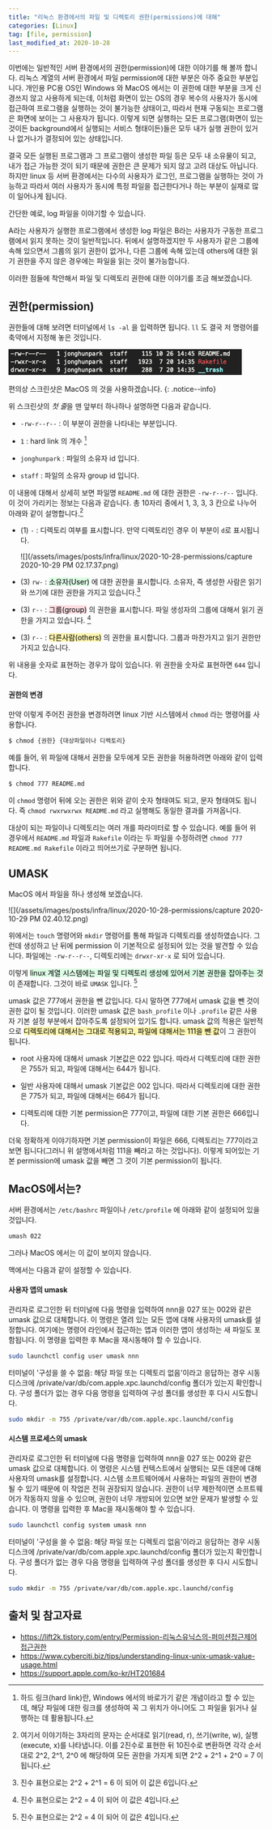 ```yaml
---
title: "리눅스 환경에서의 파일 및 디렉토리 권한(permissions)에 대해"
categories: [Linux]
tag: [file, permission]
last_modified_at: 2020-10-28
---
```

이번에는 일반적인 서버 환경에서의 권한(permission)에 대한 이야기를 해 볼까 합니다. 리눅스 계열의 서버 환경에서 파일 permission에 대한 부분은 아주 중요한 부분입니다. 개인용 PC용 OS인 Windows 와 MacOS 에서는 이 권한에 대한 부분을 크게 신경쓰지 않고 사용하게 되는데, 이처럼 화면이 있는 OS의 경우 복수의 사용자가 동시에 접근하여 프로그램을 실행하는 것이 불가능한 상태이고, 따라서 현재 구동되는 프로그램은 화면에 보이는 그 사용자가 됩니다. 이렇게 되면 실행하는 모든 프로그램(화면이 있는 것이든 background에서 실행되는 서비스 형태이든)들은 모두 내가 실행 권한이 있거나 없거나가 결정되어 있는 상태입니다. 

결국 모든 실행된 프로그램과 그 프로그램이 생성한 파일 등은 모두 내 소유물이 되고, 내가 접근 가능한 것이 되기 때문에 권한은 큰 문제가 되지 않고 고려 대상도 아닙니다. 하지만 linux 등 서버 환경에서는 다수의 사용자가 로그인, 프로그램을 실행하는 것이 가능하고 따라서 여러 사용자가 동시에 특정 파일을 접근한다거나 하는 부분이 실재로 많이 일어나게 됩니다.

간단한 예로, log 파일을 이야기할 수 있습니다. 

A라는 사용자가 실행한 프로그램에서 생성한 log 파일은 B라는 사용자가 구동한 프로그램에서 읽지 못하는 것이 일반적입니다. 뒤에서 설명하겠지만 두 사용자가 같은 그룹에 속해 있으면서 그룹의 읽기 권한이 없거나, 다른 그룹에 속해 있는데 others에 대한 읽기 권한을 주지 않은 경우에는 파일을 읽는 것이 불가능합니다. 

이러한 점들에 착안해서 파일 및 디렉토리 권한에 대한 이야기를 조금 해보겠습니다.

## 권한(permission)

권한들에 대해 보려면 터미널에서 `ls -al` 을 입력하면 됩니다. `ll` 도 결국 저 명령어를 축약에서 지정해 놓은 것입니다. 

![](/assets/images/posts/infra/linux/2020-10-28-permissions/capture%202020-10-28%20PM%2006.47.29.png)

편의상 스크린샷은 MacOS 의 것을 사용하겠습니다. 
{: .notice--info}

위 스크린샷의 *첫 줄*을 맨 앞부터 하나하나 설명하면 다음과 같습니다. 

- `-rw-r--r--` : 이 부분이 권한을 나타내는 부분입니다. 

- `1` : hard link 의 개수 [^1]

[^1]: 하드 링크(hard link)란, Windows 에서의 바로가기 같은 개념이라고 할 수 있는데, 해당 파일에 대한 링크를 생성하여 꼭 그 위치가 아니어도 그 파일을 읽거나 실행하는 데 활용됩니다.

- `jonghunpark` : 파일의 소유자 id 입니다.

- `staff` : 파일의 소유자 group id 입니다.

이 내용에 대해서 상세히 보면 파일명 `README.md` 에 대한 권한은 `-rw-r--r--` 입니다. 이 것이 가리키는 정보는 다음과 같습니다. 총 10자리 중에서 1, 3, 3, 3 칸으로 나누어 아래와 같이 설명합니다.[^2]

[^2]: 여기서 이야기하는 3자리의 문자는 순서대로 읽기(read, r), 쓰기(write, w), 실행(execute, x)를 나타냅니다. 이를 2진수로 표현한 뒤 10진수로 변환하면 각각 순서대로 2^2, 2^1, 2^0 에 해당하여 모든 권한을 가지게 되면 2^2 + 2^1 + 2^0 = 7 이 됩니다.

- (1) `-` : 디렉토리 여부를 표시합니다. 만약 디렉토리인 경우 이 부분이 `d`로 표시됩니다. 
   
   ![](/assets/images/posts/infra/linux/2020-10-28-permissions/capture 2020-10-29 PM 02.17.37.png)

- (3) `rw-` : <mark style='background-color: #dcffe4'>소유자(User)</mark> 에 대한 권한을 표시합니다. 소유자, 즉 생성한 사람은 읽기와 쓰기에 대한 권한을 가지고 있습니다.[^3]

[^3]: 진수 표현으로는 2^2 + 2^1 = 6 이 되어 이 값은 6입니다.

- (3) `r--` : <mark style='background-color: #ffdce0'>그룹(group)</mark> 의 권한을 표시합니다. 파일 생성자의 그룹에 대해서 읽기 권한을 가지고 있습니다. [^4]

[^4]: 진수 표현으로는 2^2 = 4 이 되어 이 값은 4입니다.

- (3) `r--` : <mark style='background-color: #fff5b1'>다른사람(others)</mark> 의 권한을 표시합니다. 그룹과 마찬가지고 읽기 권한만 가지고 있습니다. 

위 내용을 숫자로 표현하는 경우가 많이 있습니다. 위 권한을 숫자로 표현하면 `644` 입니다.

#### 권한의 변경

만약 이렇게 주어진 권한을 변경하려면 linux 기반 시스템에서 `chmod` 라는 명령어를 사용합니다. 

```sh
$ chmod {권한} {대상파일이나 디렉토리}
```

예를 들어, 위 파일에 대해서 권한을 모두에게 모든 권한을 허용하려면 아래와 같이 입력합니다.

```sh
$ chmod 777 README.md
```

이 `chmod` 명령어 뒤에 오는 권한은 위와 같이 숫자 형태여도 되고, 문자 형태여도 됩니다. 즉 `chmod rwxrwxrwx README.md` 라고 실행해도 동일한 결과를 가져옵니다. 

대상이 되는 파일이나 디렉토리는 여러 개를 파라미터로 할 수 있습니다. 예를 들어 위 경우에서 `README.md` 파일과 `Rakefile` 이라는 두 파일을 수정하려면 `chmod 777 README.md Rakefile` 이라고 띄어쓰기로 구분하면 됩니다. 

## UMASK

MacOS 에서 파일을 하나 생성해 보겠습니다. 

![](/assets/images/posts/infra/linux/2020-10-28-permissions/capture 2020-10-29 PM 02.40.12.png)

위에서는 `touch` 명령어와 `mkdir` 명령어를 통해 파일과 디렉토리를 생성하였습니다. 그런데 생성하고 난 뒤에 permission 이 기본적으로 설정되어 있는 것을 발견할 수 있습니다. 파일에는 `-rw-r--r--`, 디렉토리에는 `drwxr-xr-x` 로 되어 있습니다. 

이렇게 <mark style='background-color: #dcffe4'>linux 계열 시스템에는 파일 및 디렉토리 생성에 있어서 기본 권한을 잡아주는 것</mark>이 존재합니다. 그것이 바로 `UMASK` 입니다. [^4]

[^4]: 여기서는 일반적인 경우에 대해서만 이야기하겠습니다. 만약 본인이 사용하는 ubuntu, centos 등 OS에 따른 상세한 부분을 확인하고자 한다면 해당 부분을 꼭 찾아보시기 바랍니다.

umask 값은 777에서 권한을 뺀 값입니다. 다시 말하면 777에서 umask 값을 뺀 것이 권한 값이 될 것입니다. 이러한 umask 값은 `bash_profile` 이나 `.profile` 같은 사용자 기본 설정 부분에서 잡아주도록 설정되어 있기도 합니다. umask 값의 적용은 일반적으로 <mark style='background-color: #fff5b1'>디렉토리에 대해서는 그대로 적용되고, 파일에 대해서는 111을 뺀 값</mark>이 그 권한이 됩니다.

- root 사용자에 대해서 umask 기본값은 022 입니다. 따라서 디렉토리에 대한 권한은 755가 되고, 파일에 대해서는 644가 됩니다.

- 일반 사용자에 대해서 umask 기본값은 002 입니다. 따라서 디렉토리에 대한 권한은 775가 되고, 파일에 대해서는 664가 됩니다.

- 디렉토리에 대한 기본 permission은 777이고, 파일에 대한 기본 권한은 666입니다.

더욱 정확하게 이야기하자면 기본 permission이 파일은 666, 디렉토리는 777이라고 보면 됩니다(그러니 위 설명에서처럼 111을 빼라고 하는 것입니다). 이렇게 되어있는 기본 permission에 umask 값을 빼면 그 것이 기본 permission이 됩니다.

## MacOS에서는?

서버 환경에서는 `/etc/bashrc` 파일이나 `/etc/profile` 에 아래와 같이 설정되어 있을 것입니다. 

```sh
umash 022
```

그러나 MacOS 에서는 이 값이 보이지 않습니다. 

맥에서는 다음과 같이 설정할 수 있습니다. 

#### 사용자 앱의 umask

관리자로 로그인한 뒤 터미널에 다음 명령을 입력하여 nnn을 027 또는 002와 같은 umask 값으로 대체합니다. 이 명령은 열려 있는 모든 앱에 대해 사용자의 umask를 설정합니다. 여기에는 명령어 라인에서 접근하는 앱과 이러한 앱이 생성하는 새 파일도 포함됩니다. 이 명령을 입력한 후 Mac을 재시동해야 할 수 있습니다. 

```sh
sudo launchctl config user umask nnn
```

터미널이 '구성을 쓸 수 없음: 해당 파일 또는 디렉토리 없음'이라고 응답하는 경우 시동 디스크에 /private/var/db/com.apple.xpc.launchd/config 폴더가 있는지 확인합니다. 구성 폴더가 없는 경우 다음 명령을 입력하여 구성 폴더를 생성한 후 다시 시도합니다.

```sh
sudo mkdir -m 755 /private/var/db/com.apple.xpc.launchd/config
```

#### 시스템 프로세스의 umask

관리자로 로그인한 뒤 터미널에 다음 명령을 입력하여 nnn을 027 또는 002와 같은 umask 값으로 대체합니다. 이 명령은 시스템 컨텍스트에서 실행되는 모든 데몬에 대해 사용자의 umask를 설정합니다. 시스템 소프트웨어에서 사용하는 파일의 권한이 변경될 수 있기 때문에 이 작업은 전혀 권장되지 않습니다. 권한이 너무 제한적이면 소프트웨어가 작동하지 않을 수 있으며, 권한이 너무 개방되어 있으면 보안 문제가 발생할 수 있습니다. 이 명령을 입력한 후 Mac을 재시동해야 할 수 있습니다. 

```sh
sudo launchctl config system umask nnn
```

터미널이 '구성을 쓸 수 없음: 해당 파일 또는 디렉토리 없음'이라고 응답하는 경우 시동 디스크에 /private/var/db/com.apple.xpc.launchd/config 폴더가 있는지 확인합니다. 구성 폴더가 없는 경우 다음 명령을 입력하여 구성 폴더를 생성한 후 다시 시도합니다.

```sh
sudo mkdir -m 755 /private/var/db/com.apple.xpc.launchd/config
```

## 출처 및 참고자료

- <https://lift2k.tistory.com/entry/Permission-리눅스유닉스의-퍼미션접근제어접근권한>
- <https://www.cyberciti.biz/tips/understanding-linux-unix-umask-value-usage.html>
- <https://support.apple.com/ko-kr/HT201684>